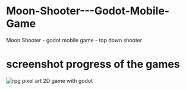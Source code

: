# Moon-Shooter---Godot-Mobile-Game
Moon Shooter - godot mobile game - top down shooter

# screenshot progress of the games 
![rpg pixel art 2D game with godot](https://user-images.githubusercontent.com/60575547/145935791-c7c1a66e-9542-461d-b7cb-497c4711c95e.PNG)
